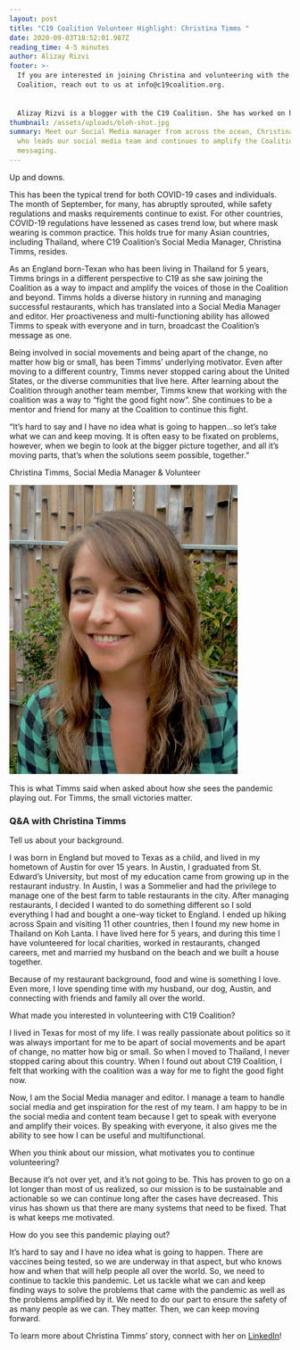 ```yaml
---
layout: post
title: "C19 Coalition Volunteer Highlight: Christina Timms "
date: 2020-09-03T18:52:01.987Z
reading_time: 4-5 minutes
author: Alizay Rizvi
footer: >-
  If you are interested in joining Christina and volunteering with the C19
  Coalition, reach out to us at info@c19coalition.org.


  Alizay Rizvi is a blogger with the C19 Coalition. She has worked on health equity programs, including at the American Heart Association, to increase diversity in the health and social justice sector and aid in finding solutions to lessen health disparities and inequities in the United States. As a young professional, she is passionate about educating and empowering her generation to become agents of change. You can find her on [LinkedIn](https://www.linkedin.com/in/alizayrizvi/).
thumbnail: /assets/uploads/bloh-shot.jpg
summary: Meet our Social Media manager from across the ocean, Christina Timms,
  who leads our social media team and continues to amplify the Coalition's
  messaging.
---
```

Up and downs.

This has been the typical trend for both COVID-19 cases and individuals. The month of September, for many, has abruptly sprouted, while safety regulations and masks requirements continue to exist. For other countries, COVID-19 regulations have lessened as cases trend low, but where mask wearing is common practice. This holds true for many Asian countries, including Thailand, where C19 Coalition’s Social Media Manager, Christina Timms, resides.

As an England born-Texan who has been living in Thailand for 5 years, Timms brings in a different perspective to C19 as she saw joining the Coalition as a way to impact and amplify the voices of those in the Coalition and beyond. Timms holds a diverse history in running and managing successful restaurants, which has translated into a Social Media Manager and editor. Her proactiveness and multi-functioning ability has allowed Timms to speak with everyone and in turn, broadcast the Coalition’s message as one.

Being involved in social movements and being apart of the change, no matter how big or small, has been Timms’ underlying motivator. Even after moving to a different country, Timms never stopped caring about the United States, or the diverse communities that live here. After learning about the Coalition through another team member, Timms knew that working with the coalition was a way to “fight the good fight now”. She continues to be a mentor and friend for many at the Coalition to continue this fight.

“It’s hard to say and I have no idea what is going to happen...so let’s take what we can and keep moving. It is often easy to be fixated on problems, however, when we begin to look at the bigger picture together, and all it’s moving parts, that’s when the solutions seem possible, together.”

Christina Timms, Social Media Manager & Volunteer

![](/assets/uploads/bloh-shot.jpg)

This is what Timms said when asked about how she sees the pandemic playing out. For Timms, the small victories matter.

### Q&A with Christina Timms

Tell us about your background.

I was born in England but moved to Texas as a child, and lived in my hometown of Austin for over 15 years. In Austin, I graduated from St. Edward’s University, but most of my education came from growing up in the restaurant industry. In Austin, I was a Sommelier and had the privilege to manage one of the best farm to table restaurants in the city. After managing restaurants, I decided I wanted to do something different so I sold everything I had and bought a one-way ticket to England. I ended up hiking across Spain and visiting 11 other countries, then I found my new home in Thailand on Koh Lanta. I have lived here for 5 years, and during this time I have volunteered for local charities, worked in restaurants, changed careers, met and married my husband on the beach and we built a house together.

Because of my restaurant background, food and wine is something I love. Even more, I love spending time with my husband, our dog, Austin, and connecting with friends and family all over the world.

What made you interested in volunteering with C19 Coalition?

I lived in Texas for most of my life. I was really passionate about politics so it was always important for me to be apart of social movements and be apart of change, no matter how big or small. So when I moved to Thailand, I never stopped caring about this country. When I found out about C19 Coalition, I felt that working with the coalition was a way for me to fight the good fight now.

Now, I am the Social Media manager and editor. I manage a team to handle social media and get inspiration for the rest of my team. I am happy to be in the social media and content team because I get to speak with everyone and amplify their voices. By speaking with everyone, it also gives me the ability to see how I can be useful and multifunctional.

When you think about our mission, what motivates you to continue volunteering?

Because it’s not over yet, and it’s not going to be. This has proven to go on a lot longer than most of us realized, so our mission is to be sustainable and actionable so we can continue long after the cases have decreased. This virus has shown us that there are many systems that need to be fixed. That is what keeps me motivated.

How do you see this pandemic playing out?

It’s hard to say and I have no idea what is going to happen. There are vaccines being tested, so we are underway in that aspect, but who knows how and when that will help people all over the world. So, we need to continue to tackle this pandemic. Let us tackle what we can and keep finding ways to solve the problems that came with the pandemic as well as the problems amplified by it. We need to do our part to ensure the safety of as many people as we can. They matter. Then, we can keep moving forward.

To learn more about Christina Timms’ story, connect with her on [LinkedIn](https://www.linkedin.com/in/timmschristina/)!